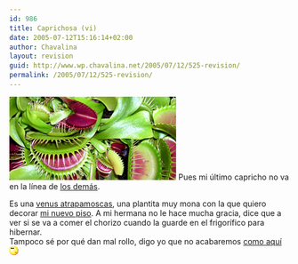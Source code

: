 ```yaml
---
id: 986
title: Caprichosa (vi)
date: 2005-07-12T15:16:14+02:00
author: Chavalina
layout: revision
guid: http://www.wp.chavalina.net/2005/07/12/525-revision/
permalink: /2005/07/12/525-revision/
---
```

<img class="imgizqda" src="/imagenes/fotos/dionaea-google.jpg" alt="Dionaea o Venus Atrapamoscas" /> Pues mi &uacute;ltimo capricho no va en la l&iacute;nea de <a href="http://www.chavalina.net/archivos.php?patron=caprichosa&#038;buscar=busca#listado" target="_blank">los dem&aacute;s</a>.

Es una <a href="http://en.wikipedia.org/wiki/Dionaea" target="_blank">venus atrapamoscas</a>, una plantita muy mona con la que quiero decorar <a href="http://www.chavalina.net/comentar.php?idpost=507" target="_blank">mi nuevo piso</a>. A mi hermana no le hace mucha gracia, dice que a ver si se va a comer el chorizo cuando la guarde en el frigor&iacute;fico para hibernar.  
Tampoco s&eacute; por qu&eacute; dan mal rollo, digo yo que no acabaremos <a href="http://images.amazon.com/images/P/B00005B1YM.01.LZZZZZZZ.jpg" target="_blank">como aqu&iacute;</a>![emo](/imagenes/emoticonos/pensativo.gif)